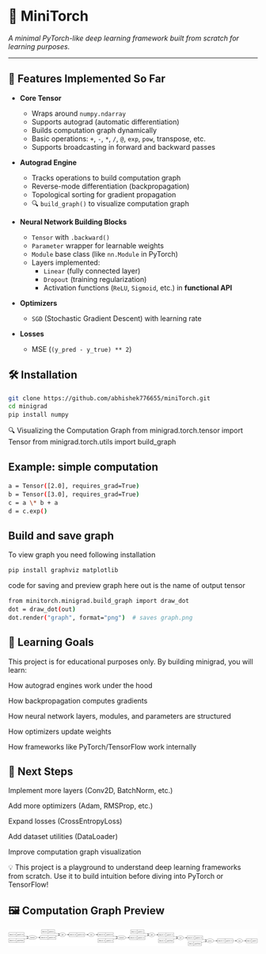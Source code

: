 # 🧠 MiniTorch

_A minimal PyTorch-like deep learning framework built from scratch for learning purposes._

---

## 🚀 Features Implemented So Far

- **Core Tensor**

  - Wraps around `numpy.ndarray`
  - Supports autograd (automatic differentiation)
  - Builds computation graph dynamically
  - Basic operations: `+`, `-`, `*`, `/`, `@`, `exp`, `pow`, transpose, etc.
  - Supports broadcasting in forward and backward passes

- **Autograd Engine**

  - Tracks operations to build computation graph
  - Reverse-mode differentiation (backpropagation)
  - Topological sorting for gradient propagation
  - 🔍 `build_graph()` to visualize computation graph

- **Neural Network Building Blocks**

  - `Tensor` with `.backward()`
  - `Parameter` wrapper for learnable weights
  - `Module` base class (like `nn.Module` in PyTorch)
  - Layers implemented:
    - `Linear` (fully connected layer)
    - `Dropout` (training regularization)
    - Activation functions (`ReLU`, `Sigmoid`, etc.) in **functional API**

- **Optimizers**

  - `SGD` (Stochastic Gradient Descent) with learning rate

- **Losses**
  - MSE (`(y_pred - y_true) ** 2`)

## 🛠️ Installation

```bash
git clone https://github.com/abhishek776655/miniTorch.git
cd minigrad
pip install numpy
```

🔍 Visualizing the Computation Graph
from minigrad.torch.tensor import Tensor
from minigrad.torch.utils import build_graph

## Example: simple computation

```bash
a = Tensor([2.0], requires_grad=True)
b = Tensor([3.0], requires_grad=True)
c = a \* b + a
d = c.exp()
```

## Build and save graph

To view graph you need following installation

```bash
pip install graphviz matplotlib
```

code for saving and preview graph
here out is the name of output tensor

```bash
from minitorch.minigrad.build_graph import draw_dot
dot = draw_dot(out)
dot.render("graph", format="png")  # saves graph.png
```

## 🎯 Learning Goals

This project is for educational purposes only.
By building minigrad, you will learn:

How autograd engines work under the hood

How backpropagation computes gradients

How neural network layers, modules, and parameters are structured

How optimizers update weights

How frameworks like PyTorch/TensorFlow work internally

## 📌 Next Steps

Implement more layers (Conv2D, BatchNorm, etc.)

Add more optimizers (Adam, RMSProp, etc.)

Expand losses (CrossEntropyLoss)

Add dataset utilities (DataLoader)

Improve computation graph visualization

💡 This project is a playground to understand deep learning frameworks from scratch. Use it to build intuition before diving into PyTorch or TensorFlow!

## 🖼️ Computation Graph Preview

![Computation Graph Example](examples/graph.png)

